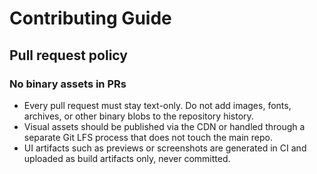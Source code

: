 # Contributing Guide

## Pull request policy

### No binary assets in PRs
- Every pull request must stay text-only. Do not add images, fonts, archives, or other binary blobs to the repository history.
- Visual assets should be published via the CDN or handled through a separate Git LFS process that does not touch the main repo.
- UI artifacts such as previews or screenshots are generated in CI and uploaded as build artifacts only, never committed.
